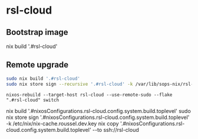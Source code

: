 # rsl-cloud

## Bootstrap image

nix build '.#rsl-cloud'

## Remote upgrade

```bash
sudo nix build '.#rsl-cloud'
sudo nix store sign --recursive '.#rsl-cloud' -k /var/lib/sops-nix/rsl-xps.roussel.dev.key
```

```shell
nixos-rebuild --target-host rsl-cloud --use-remote-sudo --flake ".#rsl-cloud" switch
```

nix build '.#nixosConfigurations.rsl-cloud.config.system.build.toplevel'
sudo nix store sign '.#nixosConfigurations.rsl-cloud.config.system.build.toplevel' -k /etc/nix/nix-cache.roussel.dev.key
nix copy '.#nixosConfigurations.rsl-cloud.config.system.build.toplevel' --to ssh://rsl-cloud
